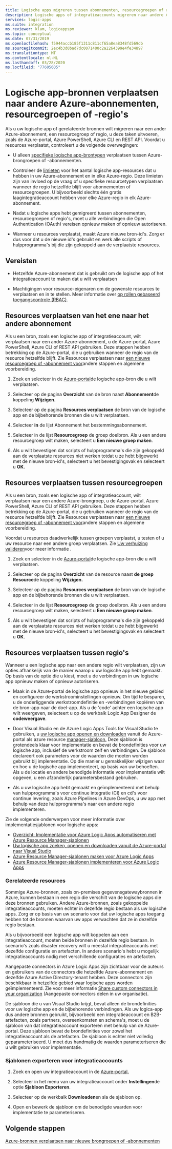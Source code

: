 ```yaml
---
title: Logische apps migreren tussen abonnementen, resourcegroepen of regio's
description: Logische apps of integratieaccounts migreren naar andere Azure-abonnementen, resourcegroepen of locaties (regio's)
services: logic-apps
ms.suite: integration
ms.reviewer: klam, logicappspm
ms.topic: conceptual
ms.date: 07/31/2019
ms.openlocfilehash: f5944accb185f1311c811cf65a8ea8348fd569db
ms.sourcegitcommit: 2ec4b3d0bad7dc0071400c2a2264399e4fe34897
ms.translationtype: MT
ms.contentlocale: nl-NL
ms.lasthandoff: 03/28/2020
ms.locfileid: "77605605"
---
```

# <a name="move-logic-app-resources-to-other-azure-subscriptions-resource-groups-or-regions"></a>Logische app-bronnen verplaatsen naar andere Azure-abonnementen, resourcegroepen of -regio's

Als u uw logische app of gerelateerde bronnen wilt migreren naar een ander Azure-abonnement, een resourcegroep of regio, u deze taken uitvoeren, zoals de Azure-portal, Azure PowerShell, Azure CLI en REST API. Voordat u resources verplaatst, controleert u de volgende overwegingen: 

* U alleen [specifieke logische app-brontypen](../azure-resource-manager/management/move-support-resources.md#microsoftlogic) verplaatsen tussen Azure-brongroepen of -abonnementen.

* Controleer de [limieten](../logic-apps/logic-apps-limits-and-config.md) voor het aantal logische app-resources dat u hebben in uw Azure-abonnement en in elke Azure-regio. Deze limieten zijn van invloed op de vraag of u specifieke resourcetypen verplaatsen wanneer de regio hetzelfde blijft voor abonnementen of resourcegroepen. U bijvoorbeeld slechts één gratis laagintegratieaccount hebben voor elke Azure-regio in elk Azure-abonnement.

* Nadat u logische apps hebt gemigreerd tussen abonnementen, resourcegroepen of regio's, moet u alle verbindingen die Open Authentication (OAuth) vereisen opnieuw maken of opnieuw autoriseren.

* Wanneer u resources verplaatst, maakt Azure nieuwe bron-id's. Zorg er dus voor dat u de nieuwe id's gebruikt en werk alle scripts of hulpprogramma's bij die zijn gekoppeld aan de verplaatste resources.

## <a name="prerequisites"></a>Vereisten

* Hetzelfde Azure-abonnement dat is gebruikt om de logische app of het integratieaccount te maken dat u wilt verplaatsen

* Machtigingen voor resource-eigenaren om de gewenste resources te verplaatsen en in te stellen. Meer informatie over [op rollen gebaseerd toegangscontrole (RBAC)](../role-based-access-control/built-in-roles.md#owner).

<a name="move-subscription"></a>

## <a name="move-resources-between-subscriptions"></a>Resources verplaatsen van het ene naar het andere abonnement

Als u een bron, zoals een logische app of integratieaccount, wilt verplaatsen naar een ander Azure-abonnement, u de Azure-portal, Azure PowerShell, Azure CLI of REST API gebruiken. Deze stappen hebben betrekking op de Azure-portal, die u gebruiken wanneer de regio van de resource hetzelfde blijft. Zie Resources verplaatsen naar [een nieuwe resourcegroep of -abonnement voor](../azure-resource-manager/management/move-resource-group-and-subscription.md)andere stappen en algemene voorbereiding.

1. Zoek en selecteer in de [Azure-portal](https://portal.azure.com)de logische app-bron die u wilt verplaatsen.

1. Selecteer op de pagina **Overzicht** van de bron naast **Abonnement**de koppeling **Wijzigen.**

1. Selecteer op de pagina **Resources verplaatsen** de bron van de logische app en de bijbehorende bronnen die u wilt verplaatsen.

1. Selecteer **in** de lijst Abonnement het bestemmingsabonnement.

1. Selecteer in de lijst **Resourcegroep** de groep doelbron. Als u een andere resourcegroep wilt maken, selecteert u **Een nieuwe groep maken**.

1. Als u wilt bevestigen dat scripts of hulpprogramma's die zijn gekoppeld aan de verplaatste resources niet werken totdat u ze hebt bijgewerkt met de nieuwe bron-id's, selecteert u het bevestigingsvak en selecteert u **OK**.

<a name="move-resource-group"></a>

## <a name="move-resources-between-resource-groups"></a>Resources verplaatsen tussen resourcegroepen

Als u een bron, zoals een logische app of integratieaccount, wilt verplaatsen naar een andere Azure-brongroep, u de Azure-portal, Azure PowerShell, Azure CLI of REST API gebruiken. Deze stappen hebben betrekking op de Azure-portal, die u gebruiken wanneer de regio van de resource hetzelfde blijft. Zie Resources verplaatsen naar [een nieuwe resourcegroep of -abonnement voor](../azure-resource-manager/management/move-resource-group-and-subscription.md)andere stappen en algemene voorbereiding.

Voordat u resources daadwerkelijk tussen groepen verplaatst, u testen of u uw resource naar een andere groep verplaatsen. Zie [Uw verhuizing valideren](../azure-resource-manager/management/move-resource-group-and-subscription.md#validate-move)voor meer informatie .

1. Zoek en selecteer in de [Azure-portal](https://portal.azure.com)de logische app-bron die u wilt verplaatsen.

1. Selecteer op de pagina **Overzicht** van de resource naast **de groep Resource**de koppeling **Wijzigen.**

1. Selecteer op de pagina **Resources verplaatsen** de bron van de logische app en de bijbehorende bronnen die u wilt verplaatsen.

1. Selecteer in de lijst **Resourcegroep** de groep doelbron. Als u een andere resourcegroep wilt maken, selecteert u **Een nieuwe groep maken**.

1. Als u wilt bevestigen dat scripts of hulpprogramma's die zijn gekoppeld aan de verplaatste resources niet werken totdat u ze hebt bijgewerkt met de nieuwe bron-id's, selecteert u het bevestigingsvak en selecteert u **OK**.

<a name="move-location"></a>

## <a name="move-resources-between-regions"></a>Resources verplaatsen tussen regio's

Wanneer u een logische app naar een andere regio wilt verplaatsen, zijn uw opties afhankelijk van de manier waarop u uw logische app hebt gemaakt. Op basis van de optie die u kiest, moet u de verbindingen in uw logische app opnieuw maken of opnieuw autoriseren.

* Maak in de Azure-portal de logische app opnieuw in het nieuwe gebied en configureer de werkstroominstellingen opnieuw. Om tijd te besparen, u de onderliggende werkstroomdefinitie en -verbindingen kopiëren van de bron-app naar de doel-app. Als u de 'code' achter een logische app wilt weergeven, selecteert u op de werkbalk Logic App Designer de **codeweergave**.

* Door Visual Studio en de Azure Logic Apps Tools for Visual Studio te gebruiken, u [uw logische app openen en downloaden](../logic-apps/manage-logic-apps-with-visual-studio.md) vanuit de Azure-portal als azure resource [manager-sjabloon.](../logic-apps/logic-apps-azure-resource-manager-templates-overview.md) Deze sjabloon is grotendeels klaar voor implementatie en bevat de brondefinities voor uw logische app, inclusief de werkstroom zelf en verbindingen. De sjabloon declareert ook parameters voor de waarden die moeten worden gebruikt bij implementatie. Op die manier u gemakkelijker wijzigen waar en hoe u de logische app implementeert, op basis van uw behoeften. Als u de locatie en andere benodigde informatie voor implementatie wilt opgeven, u een afzonderlijk parametersbestand gebruiken.

* Als u uw logische app hebt gemaakt en geïmplementeerd met behulp van hulpprogramma's voor continue integratie (CI) en cd's voor continue levering, zoals Azure Pipelines in Azure DevOps, u uw app met behulp van deze hulpprogramma's naar een andere regio implementeren.

Zie de volgende onderwerpen voor meer informatie over implementatiesjablonen voor logische apps:

* [Overzicht: Implementatie voor Azure Logic Apps automatiseren met Azure Resource Manager-sjablonen](../logic-apps/logic-apps-azure-resource-manager-templates-overview.md)
* [Uw logische app zoeken, openen en downloaden vanuit de Azure-portal naar Visual Studio](../logic-apps/manage-logic-apps-with-visual-studio.md)
* [Azure Resource Manager-sjablonen maken voor Azure Logic Apps](../logic-apps/logic-apps-create-azure-resource-manager-templates.md)
* [Azure Resource Manager-sjablonen implementeren voor Azure Logic Apps](../logic-apps/logic-apps-deploy-azure-resource-manager-templates.md)

### <a name="related-resources"></a>Gerelateerde resources

Sommige Azure-bronnen, zoals on-premises gegevensgatewaybronnen in Azure, kunnen bestaan in een regio die verschilt van de logische apps die deze bronnen gebruiken. Andere Azure-bronnen, zoals gekoppelde integratieaccounts, moeten echter in dezelfde regio bestaan als uw logische apps. Zorg er op basis van uw scenario voor dat uw logische apps toegang hebben tot de bronnen waarvan uw apps verwachten dat ze in dezelfde regio bestaan.

Als u bijvoorbeeld een logische app wilt koppelen aan een integratieaccount, moeten beide bronnen in dezelfde regio bestaan. In scenario's zoals disaster recovery wilt u meestal integratieaccounts met dezelfde configuratie en artefacten. In andere scenario's hebt u mogelijk integratieaccounts nodig met verschillende configuraties en artefacten.

Aangepaste connectors in Azure Logic Apps zijn zichtbaar voor de auteurs en gebruikers van de connectors die hetzelfde Azure-abonnement en dezelfde Azure Active Directory-tenant hebben. Deze connectors zijn beschikbaar in hetzelfde gebied waar logische apps worden geïmplementeerd. Zie voor meer informatie [Share custom connectors in your organization](https://docs.microsoft.com/connectors/custom-connectors/share) (Aangepaste connectors delen in uw organisatie).

De sjabloon die u van Visual Studio krijgt, bevat alleen de brondefinities voor uw logische app en de bijbehorende verbindingen. Als uw logica-app dus andere bronnen gebruikt, bijvoorbeeld een integratieaccount en B2B-artefacten, zoals partners, overeenkomsten en schema's, moet u de sjabloon van dat integratieaccount exporteren met behulp van de Azure-portal. Deze sjabloon bevat de brondefinities voor zowel het integratieaccount als de artefacten. De sjabloon is echter niet volledig geparameteriseerd. U moet dus handmatig de waarden parameteriseren die u wilt gebruiken voor implementatie.

### <a name="export-templates-for-integration-accounts"></a>Sjablonen exporteren voor integratieaccounts

1. Zoek en open uw integratieaccount in de [Azure-portal.](https://portal.azure.com)

1. Selecteer in het menu van uw integratieaccount onder **Instellingen**de optie **Sjabloon Exporteren**.

1. Selecteer op de werkbalk **Downloaden**en sla de sjabloon op.

1. Open en bewerk de sjabloon om de benodigde waarden voor implementatie te parameteriseren.

## <a name="next-steps"></a>Volgende stappen

[Azure-bronnen verplaatsen naar nieuwe brongroepen of -abonnementen](../azure-resource-manager/management/move-resource-group-and-subscription.md)

